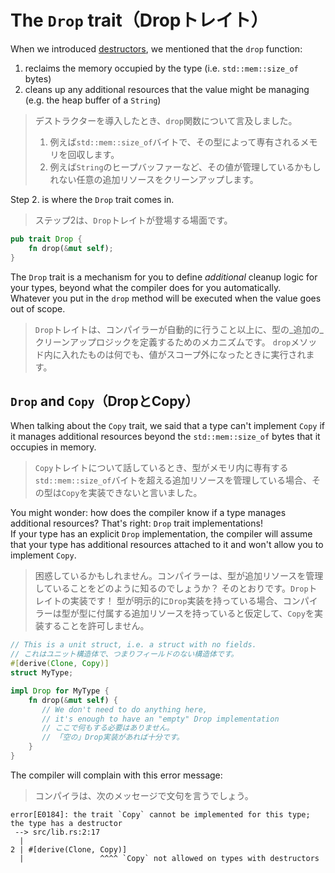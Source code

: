 # The `Drop` trait（Dropトレイト）

When we introduced [destructors](../03_ticket_v1/11_destructor.md),
we mentioned that the `drop` function:

1. reclaims the memory occupied by the type (i.e. `std::mem::size_of` bytes)
2. cleans up any additional resources that the value might be managing (e.g. the heap buffer of a `String`)

> デストラクターを導入したとき、`drop`関数について言及しました。
>
> 1. 例えば`std::mem::size_of`バイトで、その型によって専有されるメモリを回収します。
> 2. 例えば`String`のヒープバッファーなど、その値が管理しているかもしれない任意の追加リソースをクリーンアップします。

Step 2. is where the `Drop` trait comes in.

> ステップ2は、`Drop`トレイトが登場する場面です。

```rust
pub trait Drop {
    fn drop(&mut self);
}
```

The `Drop` trait is a mechanism for you to define _additional_ cleanup logic for your types,
beyond what the compiler does for you automatically.\
Whatever you put in the `drop` method will be executed when the value goes out of scope.

> `Drop`トレイトは、コンパイラーが自動的に行うこと以上に、型の_追加の_クリーンアップロジックを定義するためのメカニズムです。
> `drop`メソッド内に入れたものは何でも、値がスコープ外になったときに実行されます。

## `Drop` and `Copy`（DropとCopy）

When talking about the `Copy` trait, we said that a type can't implement `Copy` if it
manages additional resources beyond the `std::mem::size_of` bytes that it occupies in memory.

> `Copy`トレイトについて話しているとき、型がメモリ内に専有する`std::mem::size_of`バイトを超える追加リソースを管理している場合、その型は`Copy`を実装できないと言いました。

You might wonder: how does the compiler know if a type manages additional resources?
That's right: `Drop` trait implementations!\
If your type has an explicit `Drop` implementation, the compiler will assume
that your type has additional resources attached to it and won't allow you to implement `Copy`.

> 困惑しているかもしれません。コンパイラーは、型が追加リソースを管理していることをどのように知るのでしょうか？
> そのとおりです。`Drop`トレイトの実装です！
> 型が明示的に`Drop`実装を持っている場合、コンパイラーは型が型に付属する追加リソースを持っていると仮定して、`Copy`を実装することを許可しません。

```rust
// This is a unit struct, i.e. a struct with no fields.
// これはユニット構造体で、つまりフィールドのない構造体です。
#[derive(Clone, Copy)]
struct MyType;

impl Drop for MyType {
    fn drop(&mut self) {
       // We don't need to do anything here,
       // it's enough to have an "empty" Drop implementation
       // ここで何もする必要はありません。
       // 「空の」Drop実装があれば十分です。
    }
}
```

The compiler will complain with this error message:

> コンパイラは、次のメッセージで文句を言うでしょう。

```text
error[E0184]: the trait `Copy` cannot be implemented for this type; the type has a destructor
 --> src/lib.rs:2:17
  |
2 | #[derive(Clone, Copy)]
  |                 ^^^^ `Copy` not allowed on types with destructors
```

